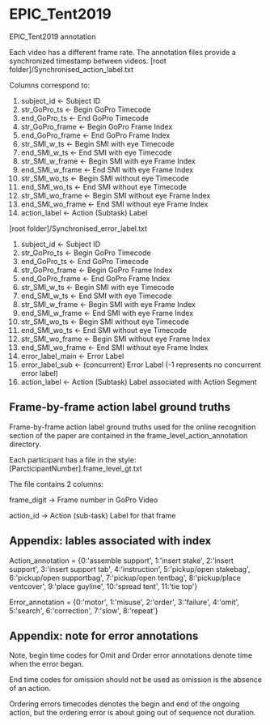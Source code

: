 # EPIC_Tent2019
EPIC_Tent2019 annotation

Each video has a different frame rate. The annotation files provide a synchronized timestamp between videos.
[root folder]/Synchronised_action_label.txt

Columns correspond to:
1) subject_id <- Subject ID
2) str_GoPro_ts <- Begin GoPro Timecode
3) end_GoPro_ts <- End GoPro Timecode
4) str_GoPro_frame <- Begin GoPro Frame Index
5) end_GoPro_frame <- End GoPro Frame Index
6) str_SMI_w_ts <- Begin SMI with eye Timecode
7) end_SMI_w_ts <- End SMI with eye Timecode
8) str_SMI_w_frame <- Begin SMI with eye Frame Index
9) end_SMI_w_frame <- End SMI with eye Frame Index
10) str_SMI_wo_ts <- Begin SMI without eye Timecode
11) end_SMI_wo_ts <- End SMI without eye Timecode
12) str_SMI_wo_frame <- Begin SMI without eye Frame Index
13) end_SMI_wo_frame <- End SMI without eye Frame Index
14) action_label <- Action (Subtask) Label

[root folder]/Synchronised_error_label.txt

1) subject_id <- Subject ID
2) str_GoPro_ts <- Begin GoPro Timecode
3) end_GoPro_ts <- End GoPro Timecode
4) str_GoPro_frame <- Begin GoPro Frame Index
5) end_GoPro_frame <- End GoPro Frame Index
6) str_SMI_w_ts <- Begin SMI with eye Timecode
7) end_SMI_w_ts <- End SMI with eye Timecode
8) str_SMI_w_frame <- Begin SMI with eye Frame Index
9) end_SMI_w_frame <- End SMI with eye Frame Index
10) str_SMI_wo_ts <- Begin SMI without eye Timecode
11) end_SMI_wo_ts <- End SMI without eye Timecode
12) str_SMI_wo_frame <- Begin SMI without eye Frame Index
13) end_SMI_wo_frame <- End SMI without eye Frame Index
14) error_label_main <- Error Label
15) error_label_sub <- (concurrent) Error Label (-1 represents no concurrent error label)
16) action_label <- Action (Subtask) Label associated with Action Segment

## Frame-by-frame action label ground truths

Frame-by-frame action label ground truths used for the online recognition section of the paper are contained in the frame_level_action_annotation directory.

Each participant has a file in the style: [ParcticipantNumber].frame_level_gt.txt


The file contains 2 columns:

frame_digit -> Frame number in GoPro Video

action_id -> Action (sub-task) Label for that frame 


## Appendix: lables associated with index

Action_annotation = {0:'assemble support',   1:'insert stake',           2:'insert support',         3:'insert support tab',
                     4:'instruction',        5:'pickup/open stakebag',   6:'pickup/open supportbag', 7:'pickup/open tentbag',
                     8:'pickup/place ventcover', 9:'place guyline',      10:'spread tent',           11:'tie top'}
                            
Error_annotation = {0:'motor', 1:'misuse', 2:'order', 3:'failure', 4:'omit', 5:'search', 6:'correction', 7:'slow', 8:'repeat'}

## Appendix: note for error annotations

Note, begin time codes for Omit and Order error annotations denote time when the error began.

End time codes for omission should not be used as omission is the absence of an action.

Ordering errors timecodes denotes the begin and end of the ongoing action, but the ordering error is about going out of sequence not duration.

